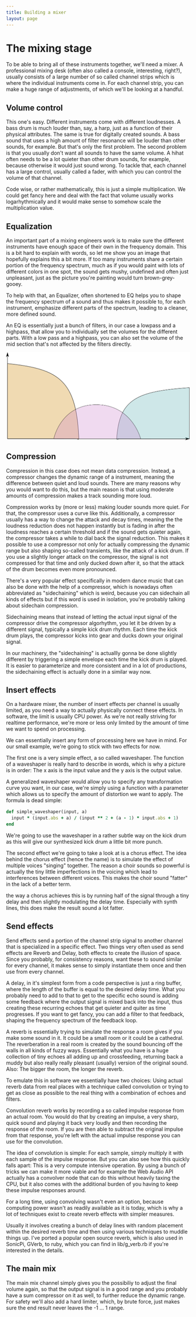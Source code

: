 ```yaml
---
title: Building a mixer
layout: page
---
```

# The mixing stage

To be able to bring all of these instruments together, we'll need a mixer. A professional mixing desk (often also called a console, interesting, right?), usually consists of a large number of so called channel strips which is where the individual instruments come in. For each channel strip, you can make a huge range of adjustments, of which we'll be looking at a handful.

## Volume control

This one's easy. Different instruments come with different loudnesses. A bass drum is much louder than, say, a harp, just as a function of their physical attributes. The same is true for digitally created sounds. A bass sound that uses a high amount of filter resonance will be louder than other sounds, for example. But that's only the first problem. The second problem is that you usually don't want all sounds to have the same volume. A hihat often needs to be a lot quieter than other drum sounds, for example, because otherwise it would just sound wrong. To tackle that, each channel has a large control, usually called a fader, with which you can control the volume of that channel.

Code wise, or rather mathematically, this is just a simple multiplication. We could get fancy here and deal with the fact that volume usually works logarhythmically and it would make sense to somehow scale the multiplication value.

## Equalization

An important part of a mixing engineers work is to make sure the different instruments have enough space of their own in the frequency domain. This is a bit hard to explain with words, so let me show you an image that hopefully explains this a bit more. If too many instruments share a certain portion of the frequency spectrum, much as if you would paint with lots of different colors in one spot, the sound gets mushy, undefined and often just unpleasant, just as the picture you're painting would turn brown-grey-gooey.

To help with that, an Equalizer, often shortened to EQ helps you to shape the frequency spectrum of a sound and thus makes it possible to, for each instrument, emphasize different parts of the spectrum, leading to a cleaner, more defined sound.

An EQ is essentially just a bunch of filters, in our case a lowpass and a highpass, that allow you to individually set the volumes for the different parts. With a low pass and a highpass, you can also set the volume of the mid section that's not affected by the filters directly.

![The frequency response of a three band EQ](images/eq.png)

## Compression

Compression in this case does not mean data compression. Instead, a compressor changes the dynamic range of a instrument, meaning the difference between quiet and loud sounds. There are many reasons why you would want to do this, but the main reason is that using moderate amounts of compression makes a track sounding more loud.

Compression works by (more or less) making louder sounds more quiet. For that, the compressor uses a curve like this. Additionally, a compressor usually has a way to change the attack and decay times, meaning the the loudness reduction does not happen instantly but is fading in after the loudness reaches a certain threshold and if the sound gets quieter again, the compressor takes a while to dial back the signal reduction. This makes it possible to use a compressor not only for actually compressing the dynamic range but also shaping so-called transients, like the attack of a kick drum. If you use a slightly longer attack on the compressor, the signal is not compressed for that time and only ducked down after it, so that the attack of the drum becomes even more pronounced.

There's a very popular effect specifically in modern dance music that can also be done with the help of a compressor, which is nowadays often abbreviated as "sidechaining" which is weird, because you can sidechain all kinds of effects but if this word is used in isolation, you're probably talking about sidechain compression.

Sidechaining means that instead of letting the actual input signal of the compressor drive the compressor algorhythm, you let it be driven by a different signal, typically a simple kick drum rhythm. Each time the kick drum plays, the compressor kicks into gear and ducks down your original signal.

In our machinery, the "sidechaining" is actuallly gonna be done slightly different by triggering a simple envelope each time the kick drum is played. It is easier to parameterize and more consistent and in a lot of productions, the sidechaining effect is actually done in a similar way now.

## Insert effects

On a hardware mixer, the number of insert effects per channel is usually limited, as you need a way to actually physically connect these effects. In software, the limit is usually CPU power. As we're not really striving for realtime performance, we're more or less only limited by the amount of time we want to spend on processing.

We can essentially insert any form of processing here we have in mind. For our small example, we're going to stick with two effects for now.

The first one is a very simple effect, a so called waveshaper. The function of a waveshaper is really hard to describe in words, which is why a picture is in order: The x axis is the input value and the y axis is the output value.

A generalized waveshaper would allow you to specify any transformation curve you want, in our case, we're simply using a function with a parameter which allows us to specify the amount of distortion we want to apply. The formula is dead simple:

```ruby
def simple_waveshaper(input, a)
  input * (input.abs + a) / (input ** 2 + (a - 1) * input.abs + 1)
end
```

We're going to use the waveshaper in a rather subtle way on the kick drum as this will give our synthesized kick drum a little bit more punch.

The second effect we're going to take a look at is a chorus effect. The idea behind the chorus effect (hence the name) is to simulate the effect of multiple voices "singing" together. The reason a choir sounds so powerful is actually the tiny little imperfections in the voicing which lead to interferences between different voices. This makes the choir sound "fatter" in the lack of a better term.

the way a chorus achieves this is by running half of the signal through a tiny delay and then slightly modulating the delay time. Especially with synth lines, this does make the result sound a lot fatter.



## Send effects

Send effects send a portion of the channel strip signal to another channel that is specialized in a specific effect. Two things very often used as send effects are Reverb and Delay, both effects to create the illusion of space. Since you probably, for consistency reasons, want these to sound similar for every channel, it makes sense to simply instantiate them once and then use from every channel.

A delay, in it's simplest form from a code perspective is just a ring buffer, where the length of the buffer is equal to the desired delay time. What you probably need to add to that to get to the specific echo sound is adding some feedback where the output signal is mixed back into the input, thus creating these recurring echoes that get quieter and quiter as time progresses. If you want to get fancy, you can add a filter to that feedback, shaping the frequency spectrum of the feedback loop.

A reverb is essentially trying to simulate the response a room gives if you make some sound in it. It could be a small room or it could be a cathedral. The reverberation in a real room is created by the sound bouncing off the walls in all kinds of fuzzy ways. Essentially what you have is a huge collection of tiny echoes all adding up and crossfeeding, returning back a muddy but also really really pleasant (usually) version of the original sound. Also: The bigger the room, the longer the reverb.

To emulate this in software we essentially have two choices: Using actual reverb data from real places with a technique called convolution or trying to get as close as possible to the real thing with a combination of echoes and filters.

Convolution reverb works by recording a so called impulse response from an actual room. You would do that by creating an impulse, a very sharp, quick sound and playing it back very loudly and then recording the response of the room. If you are then able to subtract the original impulse from that response, you're left with the actual impulse response you can use for the convolution.

The idea of convolution is simple: For each sample, simply multiply it with each sample of the impulse response. But you can also see how this quickly falls apart: This is a very compute intensive operation. By using a bunch of tricks we can make it more viable and for example the Web Audio API actually has a convolver node that can do this without heavily taxing the CPU, but it also comes with the additional burden of you having to keep these impulse responses around.

For a long time, using convolving wasn't even an option, because computing power wasn't as readily available as it is today, which is why a lot of techniques exist to create reverb effects with simpler measures.

Usually it involves creating a bunch of delay lines with random placement within the desired reverb time and then using various techniques to muddle things up. I've ported a popular open source reverb, which is also used in SonicPi, GVerb, to ruby, which you can find in lib/g_verb.rb if you're interested in the details.

## The main mix

The main mix channel simply gives you the possibiliy to adjust the final volume again, so that the output signal is in a good range and you probably have a sum compressor on it as well, to further reduce the dynamic range. For safety we'll also add a hard limiter, which, by brute force, just makes sure the end result never leaves the -1 ... 1 range.



